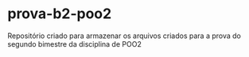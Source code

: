 # prova-b2-poo2
Repositório criado para armazenar os arquivos criados para a prova do segundo bimestre da disciplina de POO2
